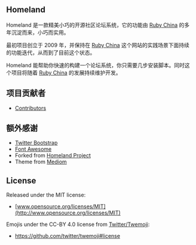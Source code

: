 Homeland
--------

Homeland 是一款精美小巧的开源社区论坛系统，它的功能由 [Ruby China](https://ruby-china.org) 的多年沉淀而来，小巧而实用。

最初项目创立于 2009 年，并保持在 [Ruby China](https://ruby-china.org) 这个网站的实践场景下面持续的功能迭代，从而到了目前这个状态。

Homeland 能帮助你快速的构建一个论坛系统，你只需要几步安装脚本。同时这个项目将随着 [Ruby China](https://ruby-china.org) 的发展持续维护开发。

## 项目贡献者

* [Contributors](https://github.com/ruby-china/homeland/contributors)

## 额外感谢

* [Twitter Bootstrap](https://twitter.github.com/bootstrap)
* [Font Awesome](http://fortawesome.github.io/Font-Awesome/icons/)
* Forked from [Homeland Project](https://github.com/huacnlee/homeland)
* Theme from [Mediom](https://github.com/huacnlee/mediom)

## License

Released under the MIT license:

* [www.opensource.org/licenses/MIT](http://www.opensource.org/licenses/MIT)

Emojis under the CC-BY 4.0 license from [Twitter/Twemoji][twemoji]:

* https://github.com/twitter/twemoji#license

[twemoji]: https://github.com/twitter/twemoji